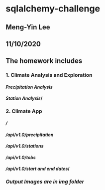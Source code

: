 # sqlalchemy-challenge
## Meng-Yin Lee 
## 11/10/2020
## The homework includes
### 1. Climate Analysis and Exploration
#### *Precipitation Analysis*
#### *Station Analysis*/

### 2. Climate App
#### */*
#### */api/v1.0/precipitation*
#### */api/v1.0/stations*
#### */api/v1.0/tobs*
#### */api/v1.0/start and end dates*/

### *Output Images are in img folder*
